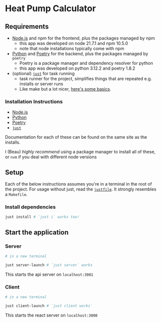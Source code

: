 # Heat Pump Calculator

## Requirements

- [Node.js](https://nodejs.org/en/about) and npm for the frontend, plus the packages managed by npm
    - this app was developed on node 21.7.1 and npm 10.5.0
    - note that node installations typically come with npm
- [Python](https://www.python.org/about/) and [Poetry](https://python-poetry.org/) for the backend, plus the packages managed by `poetry`
    - Poetry is a package manager and dependency resolver for python
    - this app was developed on python 3.12.2 and poetry 1.8.2
- (optional) [`just`](https://github.com/casey/just) for task running
    - task runner for the project, simplifies things that are repeated e.g. installs or server runs
    - Like make but a lot nicer, [here's some basics](https://github.com/casey/just?tab=readme-ov-file#quick-start).

### Installation Instructions

- [Node.js](https://nodejs.org/en/learn/getting-started/how-to-install-nodejs)
- [Python](https://www.python.org/downloads/)
- [Poetry](https://python-poetry.org/docs/#installation)
- [`just`](https://github.com/casey/just?tab=readme-ov-file#installation)


Documentation for each of these can be found on the same site as the installs.


I (Beau) *highly recommend* using a package manager to install all of these,
or `nvm` if you deal with different node versions

## Setup

Each of the below instructions assumes you're in a terminal in the root of the project.
For usage without just, read the [`justfile`](./justfile). It strongly resembles a `Makefile`.

### Install dependencies

```bash
just install # `just i` works too!

```

## Start the application

### Server
```bash
# in a new terminal

just server-launch # `just server` works
```

This starts the api server on `localhost:3001`


### Client
```bash
# in a new terminal

just client-launch # `just client works`
```

This starts the react server on `localhost:3000`
